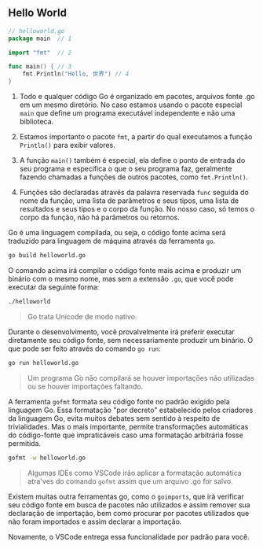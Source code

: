 ## Hello World

```go
// helloworld.go
package main  // 1

import "fmt"  // 2

func main() { // 3
	fmt.Println("Hello, 世界") // 4
}
```

1. Todo e qualquer código Go é organizado em pacotes, arquivos fonte .go em um mesmo diretório. No caso estamos usando o pacote especial `main` que define um programa executável independente e não uma biblioteca.

2. Estamos importanto o pacote `fmt`, a partir do qual executamos a função `Println()` para exibir valores.

3. A função `main()` também é especial, ela define o ponto de entrada do seu programa e especifica o que o seu programa faz, geralmente fazendo chamadas a funções de outros pacotes, como `fmt.Println()`.

4. Funções são declaradas através da palavra reservada `func` seguida do nome da função, uma lista de parâmetros e seus tipos, uma lista de resultados e seus tipos e o corpo da função. No nosso caso, só temos o corpo da função, não há parâmetros ou retornos.

Go é uma linguagem compilada, ou seja, o código fonte acima será traduzido para linguagem de máquina através da ferramenta `go`.

```bash
go build helloworld.go
```

O comando acima irá compilar o código fonte mais acima e produzir um binário com o mesmo nome, mas sem a extensão `.go`, que você pode executar da seguinte forma:

```bash
./helloworld
```

> Go trata Unicode de modo nativo.

Durante o desenvolvimento, você provalvelmente irá preferir executar diretamente seu código fonte, sem necessariamente produzir um binário. O que pode ser feito através do comando `go run`:

```bash
go run helloworld.go
```

> Um programa Go não compilará se houver importações não utilizadas ou se houver importações faltando.

A ferramenta `gofmt` formata seu código fonte no padrão exigido pela linguagem Go. Essa formatação "por decreto" estabelecido pelos criadores da linguagem Go, evita muitos debates sem sentido à respeito de trivialidades. Mas o mais importante, permite transformações automáticas do código-fonte que impraticáveis caso uma formatação arbitrária fosse permitida.

```bash
gofmt -w helloworld.go
```

> Algumas IDEs como VSCode irão aplicar a formatação automática atra'ves do comando `gofmt` assim que um arquivo .go for salvo.

Existem muitas outra ferramentas go, como o `goimports`, que irá verificar seu código fonte em busca de pacotes não utilizados e assim remover sua declaração de importação, bem como procurar por pacotes utilizados que não foram importados e assim declarar a importação.

Novamente, o VSCode entrega essa funcionalidade por padrão para você.
